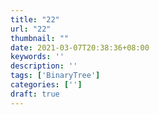 ```yaml
---
title: "22"
url: "22"
thumbnail: ""
date: 2021-03-07T20:38:36+08:00
keywords: ''
description: ''
tags: ['BinaryTree']
categories: ['']
draft: true
---
```

